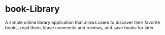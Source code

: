 # book-Library
A simple online library application that allows users to discover their favorite books, read them, leave comments and reviews, and save books for later.
